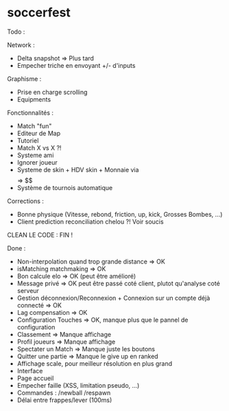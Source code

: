 # soccerfest 

Todo : 

Network :
- Delta snapshot => Plus tard
- Empecher triche en envoyant +/- d'inputs

Graphisme :
- Prise en charge scrolling
- Equipments

Fonctionnalités : 
- Match "fun"
- Editeur de Map
- Tutoriel
- Match X vs X ?!
- Systeme ami
- Ignorer joueur
- Systeme de skin + HDV skin + Monnaie via $$$$ => $$
- Système de tournois automatique

Corrections : 
- Bonne physique (Vitesse, rebond, friction, up, kick, Grosses Bombes, ...)
- Client prediction reconciliation chelou ?! Voir soucis


CLEAN LE CODE : FIN !

Done :
- Non-interpolation quand trop grande distance => OK
- isMatching matchmaking => OK
- Bon calcule elo => OK (peut être amélioré)
- Message privé => OK peut être passé coté client, plutot qu'analyse coté serveur
- Gestion déconnexion/Reconnexion + Connexion sur un compte déjà connecté => OK
- Lag compensation => OK
- Configuration Touches => OK, manque plus que le pannel de configuration
- Classement => Manque affichage
- Profil joueurs => Manque affichage
- Spectater un Match => Manque juste les boutons
- Quitter une partie => Manque le give up en ranked
- Affichage scale, pour meilleur résolution en plus grand
- Interface
- Page accueil
- Empecher faille (XSS, limitation pseudo, ...)
- Commandes : /newball /respawn
- Délai entre frappes/lever (100ms)





